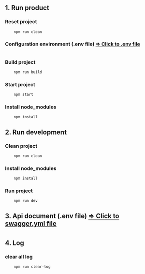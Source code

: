 ## 1. Run product
### Reset project
``` sh
    npm run clean
```

### Configuration environment (.env file) [ => Click to .env file](.env)
#

### Build project
``` sh
    npm run build
```

### Start project
``` sh
    npm start
```

### Install node_modules
``` sh
    npm install
```

## 2. Run development
### Clean project
``` sh
    npm run clean
```

### Install node_modules
``` sh
    npm install
```

### Run project
``` sh
    npm run dev
```

## 3. Api document (.env file) [ => Click to swagger.yml file](swagger.yml)
#

## 4. Log
### clear all log
``` sh
    npm run clear-log
```
